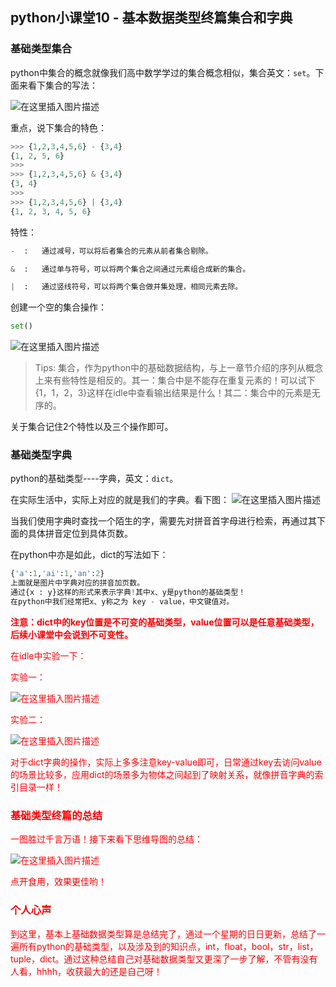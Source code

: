 ## python小课堂10 - 基本数据类型终篇集合和字典


### 基础类型集合 

python中集合的概念就像我们高中数学学过的集合概念相似，集合英文：```set```。下面来看下集合的写法：

![在这里插入图片描述](https://img-blog.csdnimg.cn/20181120123748423.png?x-oss-process=image/watermark,type_ZmFuZ3poZW5naGVpdGk,shadow_10,text_aHR0cHM6Ly9ibG9nLmNzZG4ubmV0L3M3NDA1NTY0NzI=,size_16,color_FFFFFF,t_70)

重点，说下集合的特色：

```python
>>> {1,2,3,4,5,6} - {3,4}
{1, 2, 5, 6}
>>> 
>>> {1,2,3,4,5,6} & {3,4}
{3, 4}
>>> 
>>> {1,2,3,4,5,6} | {3,4}
{1, 2, 3, 4, 5, 6}
```

特性：

```python
-  :   通过减号，可以将后者集合的元素从前者集合剔除。

&  :   通过单与符号，可以将两个集合之间通过元素组合成新的集合。

|  :   通过竖线符号，可以将两个集合做并集处理，相同元素去除。
```

创建一个空的集合操作：

```python
set()
```

![在这里插入图片描述](https://img-blog.csdnimg.cn/20181120123943204.png?x-oss-process=image/watermark,type_ZmFuZ3poZW5naGVpdGk,shadow_10,text_aHR0cHM6Ly9ibG9nLmNzZG4ubmV0L3M3NDA1NTY0NzI=,size_16,color_FFFFFF,t_70)

> Tips:
> 集合，作为python中的基础数据结构，与上一章节介绍的序列从概念上来有些特性是相反的。其一：集合中是不能存在重复元素的！可以试下{1，1，2，3}这样在idle中查看输出结果是什么！其二：集合中的元素是无序的。

关于集合记住2个特性以及三个操作即可。



###    基础类型字典


python的基础类型----字典，英文：```dict```。

在实际生活中，实际上对应的就是我们的字典。看下图：
![在这里插入图片描述](https://img-blog.csdnimg.cn/20181120124023920.png?x-oss-process=image/watermark,type_ZmFuZ3poZW5naGVpdGk,shadow_10,text_aHR0cHM6Ly9ibG9nLmNzZG4ubmV0L3M3NDA1NTY0NzI=,size_16,color_FFFFFF,t_70)

当我们使用字典时查找一个陌生的字，需要先对拼音首字母进行检索，再通过其下面的具体拼音定位到具体页数。

在python中亦是如此，dict的写法如下：


```python
{'a':1,'ai':1,'an':2}
上面就是图片中字典对应的拼音加页数。
通过{x : y}这样的形式来表示字典!其中x、y是python的基础类型！
在python中我们经常把x、y称之为 key - value，中文键值对。
```
<font color = red>**注意：dict中的key位置是不可变的基础类型，value位置可以是任意基础类型，后续小课堂中会说到不可变性。**

在idle中实验一下：

实验一：

![在这里插入图片描述](https://img-blog.csdnimg.cn/20181120124111863.png?x-oss-process=image/watermark,type_ZmFuZ3poZW5naGVpdGk,shadow_10,text_aHR0cHM6Ly9ibG9nLmNzZG4ubmV0L3M3NDA1NTY0NzI=,size_16,color_FFFFFF,t_70)

实验二：

![在这里插入图片描述](https://img-blog.csdnimg.cn/20181120124124548.png?x-oss-process=image/watermark,type_ZmFuZ3poZW5naGVpdGk,shadow_10,text_aHR0cHM6Ly9ibG9nLmNzZG4ubmV0L3M3NDA1NTY0NzI=,size_16,color_FFFFFF,t_70)

对于dict字典的操作，实际上多多注意key-value即可，日常通过key去访问value的场景比较多，应用dict的场景多为物体之间起到了映射关系，就像拼音字典的索引目录一样！

### 基础类型终篇的总结
一图胜过千言万语！接下来看下思维导图的总结：

![在这里插入图片描述](https://img-blog.csdnimg.cn/20181120124146467.png?x-oss-process=image/watermark,type_ZmFuZ3poZW5naGVpdGk,shadow_10,text_aHR0cHM6Ly9ibG9nLmNzZG4ubmV0L3M3NDA1NTY0NzI=,size_16,color_FFFFFF,t_70)

点开食用，效果更佳哟！

### 个人心声

到这里，基本上基础数据类型算是总结完了，通过一个星期的日日更新，总结了一遍所有python的基础类型，以及涉及到的知识点，int，float，bool，str，list，tuple，dict。通过这种总结自己对基础数据类型又更深了一步了解，不管有没有人看，hhhh，收获最大的还是自己呀！


 

